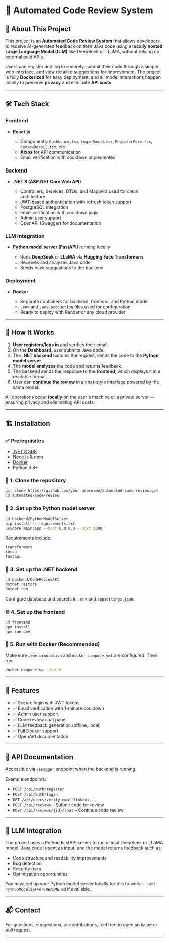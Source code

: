 # 🚀 Automated Code Review System

## 📌 About This Project

This project is an **Automated Code Review System** that allows developers to receive AI-generated feedback on their Java code using a **locally hosted Large Language Model (LLM)** like DeepSeek or LLaMA, without relying on external paid APIs.

Users can register and log in securely, submit their code through a simple web interface, and view detailed suggestions for improvement. The project is fully **Dockerized** for easy deployment, and all model interactions happen locally to preserve **privacy** and eliminate **API costs**.

---

## 🛠️ Tech Stack

### **Frontend**

* **React.js**

  * Components: `Dashboard.tsx`, `LoginBoard.tsx`, `RegisterForm.tsx`, `ReviewDetail.tsx`, etc.
  * **Axios** for API communication
  * Email verification with cooldown implemented

### **Backend**

* **.NET 8 (ASP.NET Core Web API)**

  * Controllers, Services, DTOs, and Mappers used for clean architecture
  * JWT-based authentication with refresh token support
  * PostgreSQL integration
  * Email verification with cooldown logic
  * Admin user support
  * OpenAPI (Swagger) for documentation

### **LLM Integration**

* **Python model server (FastAPI)** running locally

  * Runs **DeepSeek** or **LLaMA** via **Hugging Face Transformers**
  * Receives and analyzes Java code
  * Sends back suggestions to the backend

### **Deployment**

* **Docker**

  * Separate containers for backend, frontend, and Python model
  * `.env` and `.env.production` files used for configuration
  * Ready to deploy with Render or any cloud provider

---

## 📂 How It Works

1. **User registers/logs in** and verifies their email.
2. On the **Dashboard**, user submits Java code.
3. The **.NET backend** handles the request, sends the code to the **Python model server**.
4. The **model analyzes** the code and returns feedback.
5. The backend sends the response to the **frontend**, which displays it in a readable format.
6. User can **continue the review** in a chat-style interface powered by the same model.

All operations occur **locally** on the user's machine or a private server — ensuring privacy and eliminating API costs.

---

## 🏗️ Installation

### ✅ Prerequisites

* [.NET 8 SDK](https://dotnet.microsoft.com/download)
* [Node.js & npm](https://nodejs.org/)
* [Docker](https://www.docker.com/products/docker-desktop)
* Python 3.8+

### 🔧 1. Clone the repository

```bash
git clone https://github.com/your-username/automated-code-review.git
cd automated-code-review
```

### 🐍 2. Set up the Python model server

```bash
cd backend/PythonModelServer
pip install -r requirements.txt
uvicorn main:app --host 0.0.0.0 --port 5000
```

Requirements include:

```bash
transformers
torch
fastapi
```

### 🧱 3. Set up the .NET backend

```bash
cd backend/CodeReviewAPI
dotnet restore
dotnet run
```

Configure database and secrets in `.env` and `appsettings.json`.

### 🌐 4. Set up the frontend

```bash
cd frontend
npm install
npm run dev
```

### 🐳 5. Run with Docker (Recommended)

Make sure `.env.production` and `docker-compose.yml` are configured. Then run:

```bash
docker-compose up --build
```

---

## 🔐 Features

* ✅ Secure login with JWT tokens
* ✅ Email verification with 1-minute cooldown
* ✅ Admin user support
* ✅ Code review chat panel
* ✅ LLM feedback generation (offline, local)
* ✅ Full Docker support
* ✅ OpenAPI documentation

---

## 📄 API Documentation

Accessible via `/swagger` endpoint when the backend is running.

Example endpoints:

* `POST /api/auth/register`
* `POST /api/auth/login`
* `GET /api/users/verify-email?token=...`
* `POST /api/reviews` – Submit code for review
* `POST /api/reviews/{id}/chat` – Continue code review

---

## 🧠 LLM Integration

The project uses a Python FastAPI server to run a local DeepSeek or LLaMA model. Java code is sent as input, and the model returns feedback such as:

* Code structure and readability improvements
* Bug detection
* Security risks
* Optimization opportunities

You must set up your Python model server locally for this to work — see `PythonModelServer/README.md` if available.

---

## 📬 Contact

For questions, suggestions, or contributions, feel free to open an issue or pull request.

---
